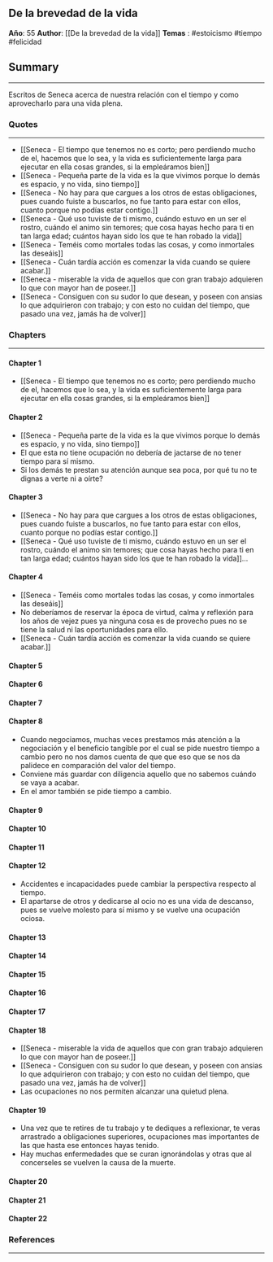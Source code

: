 De la brevedad de la vida
---

**Año**: 55
**Author**: [[De la brevedad de la vida]]
**Temas** : #estoicismo #tiempo #felicidad 

## Summary
---
Escritos de Seneca acerca de nuestra relación con el tiempo y como aprovecharlo para una vida plena.


### Quotes
---
- [[Seneca - El tiempo que tenemos no es corto; pero perdiendo mucho de el, hacemos que lo sea, y la vida es suficientemente larga para ejecutar en ella cosas grandes, si la empleáramos bien]]
- [[Seneca - Pequeña parte de la vida es la que vivimos porque lo demás es espacio, y no vida, sino tiempo]]
- [[Seneca - No hay para que cargues a los otros de estas obligaciones, pues cuando fuiste a buscarlos, no fue tanto para estar con ellos, cuanto porque no podías estar contigo.]]
- [[Seneca - Qué uso tuviste de ti mismo, cuándo estuvo en un ser el rostro, cuándo el animo sin temores; que cosa hayas hecho para ti en tan larga edad; cuántos hayan sido los que te han robado la vida]]
- [[Seneca - Teméis como mortales todas las cosas, y como inmortales las deseáis]]
- [[Seneca - Cuán tardía acción es comenzar la vida cuando se quiere acabar.]]
- [[Seneca - miserable la vida de aquellos que con gran trabajo adquieren lo que con mayor han de poseer.]]
- [[Seneca - Consiguen con su sudor lo que desean, y poseen con ansias lo que adquirieron con trabajo; y con esto no cuidan del tiempo, que pasado una vez,  jamás ha de volver]]


### Chapters
---

#### Chapter 1
- [[Seneca - El tiempo que tenemos no es corto; pero perdiendo mucho de el, hacemos que lo sea, y la vida es suficientemente larga para ejecutar en ella cosas grandes, si la empleáramos bien]]

#### Chapter 2
- [[Seneca - Pequeña parte de la vida es la que vivimos porque lo demás es espacio, y no vida, sino tiempo]]
- El que esta no tiene ocupación no debería de jactarse de no tener tiempo para sí mismo. 
- Si los demás te prestan su atención aunque sea poca, por qué tu no te dignas a verte ni a oírte?

#### Chapter 3
- [[Seneca - No hay para que cargues a los otros de estas obligaciones, pues cuando fuiste a buscarlos, no fue tanto para estar con ellos, cuanto porque no podías estar contigo.]]
- [[Seneca - Qué uso tuviste de ti mismo, cuándo estuvo en un ser el rostro, cuándo el animo sin temores; que cosa hayas hecho para ti en tan larga edad; cuántos hayan sido los que te han robado la vida]]...

#### Chapter 4
- [[Seneca - Teméis como mortales todas las cosas, y como inmortales las deseáis]]
- No deberíamos de reservar la época de virtud, calma y reflexión para los años de vejez pues ya ninguna cosa es de provecho pues no se tiene la salud ni las oportunidades para ello.
- [[Seneca - Cuán tardía acción es comenzar la vida cuando se quiere acabar.]]

#### Chapter 5
#### Chapter 6
#### Chapter 7

#### Chapter 8
- Cuando negociamos, muchas veces prestamos más atención a la negociación y el beneficio tangible por el cual se pide nuestro tiempo a cambio pero no nos damos cuenta de que que eso que se nos da palidece en comparación del valor del tiempo.
- Conviene más guardar con diligencia aquello que no sabemos cuándo se vaya a acabar.
- En el amor también se pide tiempo a cambio.

#### Chapter 9
#### Chapter 10
#### Chapter 11

#### Chapter 12
- Accidentes e incapacidades puede cambiar la perspectiva  respecto al tiempo. 
- El apartarse de otros y dedicarse al ocio no es una vida de descanso, pues se vuelve molesto para sí mismo y se vuelve una ocupación ociosa.

#### Chapter 13
#### Chapter 14
#### Chapter 15
#### Chapter 16
#### Chapter 17
#### Chapter 18
- [[Seneca - miserable la vida de aquellos que con gran trabajo adquieren lo que con mayor han de poseer.]]
- [[Seneca - Consiguen con su sudor lo que desean, y poseen con ansias lo que adquirieron con trabajo; y con esto no cuidan del tiempo, que pasado una vez,  jamás ha de volver]]
- Las ocupaciones no nos permiten alcanzar una quietud plena.

#### Chapter 19
- Una vez que te retires de tu trabajo y te dediques a reflexionar, te veras arrastrado a obligaciones superiores, ocupaciones mas importantes de las que hasta ese entonces hayas tenido.
- Hay muchas enfermedades que se curan ignorándolas y otras que al concerseles se vuelven la causa de la muerte.

#### Chapter 20
#### Chapter 21
#### Chapter 22



### References
---
